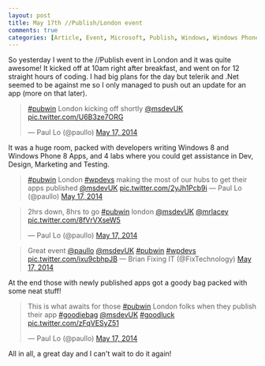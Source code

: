 ```yaml
---
layout: post
title: May 17th //Publish/London event
comments: true
categories: [Article, Event, Microsoft, Publish, Windows, Windows Phone]
---
```

So yesterday I went to the //Publish event in London and it was quite awesome! It kicked off at 10am right after breakfast, and went on for 12 straight hours of coding. I had big plans for the day but telerik and .Net seemed to be against me so I only managed to push out an update for an app (more on that later).
<blockquote class="twitter-tweet" lang="en"><a href="https://twitter.com/search?q=%23pubwin&amp;src=hash">#pubwin</a> London kicking off shortly <a href="https://twitter.com/msdevUK">@msdevUK</a> <a href="http://t.co/U6B3ze7ORG">pic.twitter.com/U6B3ze7ORG</a>

— Paul Lo (@paullo) <a href="https://twitter.com/paullo/statuses/467590375566479360">May 17, 2014</a></blockquote>
<script src="//platform.twitter.com/widgets.js" type="text/javascript"></script>It was a huge room, packed with developers writing Windows 8 and Windows Phone 8 Apps, and 4 labs where you could get assistance in Dev, Design, Marketing and Testing.

<blockquote class="twitter-tweet" lang="en">
<a href="https://twitter.com/search?q=%23pubwin&amp;src=hash">#pubwin</a> London <a href="https://twitter.com/search?q=%23wpdevs&amp;src=hash">#wpdevs</a> making the most of our hubs to get their apps published <a href="https://twitter.com/msdevUK">@msdevUK</a> <a href="http://t.co/2yJh1Pcb9i">pic.twitter.com/2yJh1Pcb9i</a> — Paul Lo (@paullo) <a href="https://twitter.com/paullo/statuses/467626396949704704">May 17, 2014</a>
</blockquote>

<script src="//platform.twitter.com/widgets.js" type="text/javascript"></script>
<blockquote class="twitter-tweet" lang="en">2hrs down, 8hrs to go <a href="https://twitter.com/search?q=%23pubwin&amp;src=hash">#pubwin</a> london <a href="https://twitter.com/msdevUK">@msdevUK</a> <a href="https://twitter.com/mrlacey">@mrlacey</a> <a href="http://t.co/8fVrVXseW5">pic.twitter.com/8fVrVXseW5</a>

— Paul Lo (@paullo) <a href="https://twitter.com/paullo/statuses/467627097671090176">May 17, 2014</a></blockquote>
<blockquote class="twitter-tweet" lang="en">Great event <a href="https://twitter.com/paullo">@paullo</a> <a href="https://twitter.com/msdevUK">@msdevUK</a> <a href="https://twitter.com/search?q=%23pubwin&amp;src=hash">#pubwin</a> <a href="https://twitter.com/search?q=%23wpdevs&amp;src=hash">#wpdevs</a> <a href="http://t.co/ixu9cbhpJB">pic.twitter.com/ixu9cbhpJB</a> — Brian Fixing IT (@FixTechnology) <a href="https://twitter.com/FixTechnology/statuses/467667588852748288">May 17, 2014</a></blockquote>
<script src="//platform.twitter.com/widgets.js" type="text/javascript"></script>

At the end those with newly published apps got a goody bag packed with some neat stuff!

<blockquote class="twitter-tweet" lang="en">
This is what awaits for those <a href="https://twitter.com/search?q=%23pubwin&amp;src=hash">#pubwin</a> London folks when they publish their app <a href="https://twitter.com/search?q=%23goodiebag&amp;src=hash">#goodiebag</a> <a href="https://twitter.com/msdevUK">@msdevUK</a> <a href="https://twitter.com/search?q=%23goodluck&amp;src=hash">#goodluck</a> <a href="http://t.co/zFqVESyZ51">pic.twitter.com/zFqVESyZ51</a>

— Paul Lo (@paullo) <a href="https://twitter.com/paullo/statuses/467586097841983488">May 17, 2014</a>
</blockquote>

<script src="//platform.twitter.com/widgets.js" type="text/javascript"></script>

All in all, a great day and I can't wait to do it again!
